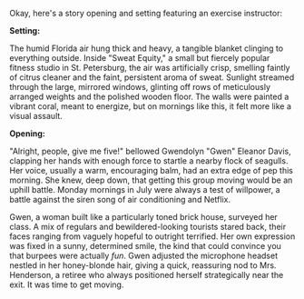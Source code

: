 Okay, here's a story opening and setting featuring an exercise instructor:

**Setting:**

The humid Florida air hung thick and heavy, a tangible blanket clinging to everything outside. Inside "Sweat Equity," a small but fiercely popular fitness studio in St. Petersburg, the air was artificially crisp, smelling faintly of citrus cleaner and the faint, persistent aroma of sweat. Sunlight streamed through the large, mirrored windows, glinting off rows of meticulously arranged weights and the polished wooden floor. The walls were painted a vibrant coral, meant to energize, but on mornings like this, it felt more like a visual assault.

**Opening:**

"Alright, people, give me five!" bellowed Gwendolyn "Gwen" Eleanor Davis, clapping her hands with enough force to startle a nearby flock of seagulls. Her voice, usually a warm, encouraging balm, had an extra edge of pep this morning. She knew, deep down, that getting this group moving would be an uphill battle. Monday mornings in July were always a test of willpower, a battle against the siren song of air conditioning and Netflix.

Gwen, a woman built like a particularly toned brick house, surveyed her class. A mix of regulars and bewildered-looking tourists stared back, their faces ranging from vaguely hopeful to outright terrified. Her own expression was fixed in a sunny, determined smile, the kind that could convince you that burpees were actually *fun*. Gwen adjusted the microphone headset nestled in her honey-blonde hair, giving a quick, reassuring nod to Mrs. Henderson, a retiree who always positioned herself strategically near the exit. It was time to get moving.
